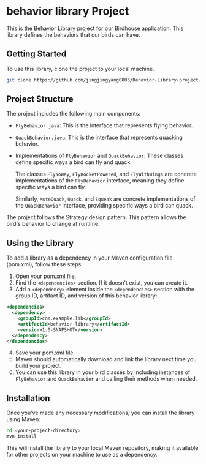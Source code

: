 # behavior library Project

This is the Behavior Library project for our Birdhouse application. This library defines the behaviors that our birds can have.

## Getting Started

To use this library, clone the project to your local machine.

```bash
git clone https://github.com/jingjingyang0803/Behavior-Library-project-for-Birdhouse-application.git
```

## Project Structure

The project includes the following main components:

- `FlyBehavior.java`: This is the interface that represents flying behavior.
- `QuackBehavior.java`: This is the interface that represents quacking behavior.
- Implementations of `FlyBehavior` and `QuackBehavior`: These classes define specific ways a bird can fly and quack.

  The classes `FlyNoWay`, `FlyRocketPowered`, and `FlyWithWings` are concrete implementations of the `FlyBehavior` interface, meaning they define specific ways a bird can fly.

  Similarly, `MuteQuack`, `Quack`, and `Squeak` are concrete implementations of the `QuackBehavior` interface, providing specific ways a bird can quack.

The project follows the Strategy design pattern. This pattern allows the bird's behavior to change at runtime.

## Using the Library

To add a library as a dependency in your Maven configuration file (pom.xml), follow these steps:

1. Open your pom.xml file.
2. Find the `<dependencies>` section. If it doesn't exist, you can create it.
3. Add a `<dependency>` element inside the `<dependencies>` section with the group ID, artifact ID, and version of this behavior library:

```xml
<dependencies>
  <dependency>
    <groupId>com.example.lib</groupId>
    <artifactId>behavior-library</artifactId>
    <version>1.0-SNAPSHOT</version>
  </dependency>
</dependencies>

```

4. Save your pom.xml file.
5. Maven should automatically download and link the library next time you build your project.
6. You can use this library in your bird classes by including instances of `FlyBehavior` and `QuackBehavior` and calling their methods when needed.

## Installation

Once you've made any necessary modifications, you can install the library using Maven:

```bash
cd <your-project-directory>
mvn install
```

This will install the library to your local Maven repository, making it available for other projects on your machine to use as a dependency.
